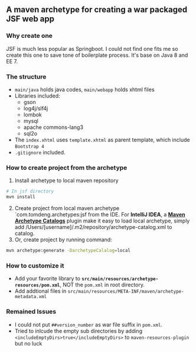 ## A maven archetype for creating a war packaged JSF web app

### Why create one

JSF is much less popular as Springboot. I could not find one fits me so create this one to save tone of boilerplate process. It's base on Java 8 and EE 7. 

### The structure

* `main/java` holds java codes, `main/webapp` holds xhtml files
* Libraries included:
  * gson
  * log4j/slf4j
  * lombok
  * mysql
  * apache commons-lang3
  * sql2o
* The `index.xhtml` uses `template.xhtml` as parent template, which include `Bootstrap 4`
* `.gitignore` included.

### How to create project from the archetype

1. Install archetype to local maven repository

```bash
# In jsf directory
mvn install
```

2. Create project from local maven archetype `com.tomdeng.archetypes:jsf from the IDE. For **IntelliJ IDEA**, a [**Maven Archetype Catalogs**](https://plugins.jetbrains.com/plugin/7965-maven-archetype-catalogs) plugin make it easy to load local archetype, simply add /Users/[username]/.m2/repository/archetype-catalog.xml to catalog. 
3. Or, create project by running command:

```bash
mvn archetype:generate -DarchetypeCalalog=local
```

### How to customize it

* Add your favorite library to **`src/main/resources/archetype-resources/pom.xml`**, NOT the `pom.xml` in root directory.
* Add addtional files in `src/main/resources/META-INF/maven/archetype-metadata.xml`

### Remained Issues

* I could not put `##version_number` as war file suffix in `pom.xml`. 
* Tried to inlcude the empty sub directories by adding `<includeEmptyDirs>true</includeEmptyDirs>` to `maven-resources-plugin` but no luck